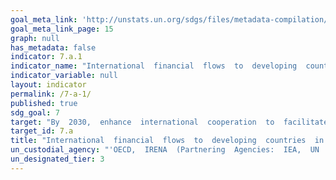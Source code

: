 ```yaml
---
goal_meta_link: 'http://unstats.un.org/sdgs/files/metadata-compilation/Metadata-Goal-7.pdf'
goal_meta_link_page: 15
graph: null
has_metadata: false
indicator: 7.a.1
indicator_name: "International  financial  flows  to  developing  countries  in  support  of  clean  energy  research  and  development  and  renewable  energy  production,  including  in  hybrid  systems"
indicator_variable: null
layout: indicator
permalink: /7-a-1/
published: true
sdg_goal: 7
target: "By  2030,  enhance  international  cooperation  to  facilitate  access  to  clean  energy  research  and  technology,  including  renewable  energy,  energy  efficiency  and  advanced  and  cleaner  fossil-fuel  technology,  and  promote  investment  in  energy  infrastructure  and  clean  energy  technology."
target_id: 7.a
title: "International  financial  flows  to  developing  countries  in  support  of  clean  energy  research  and  development  and  renewable  energy  production,  including  in  hybrid  systems"
un_custodial_agency: "'OECD,  IRENA  (Partnering  Agencies:  IEA,  UN  Energy,  UNEP)'"
un_designated_tier: 3
---
```

